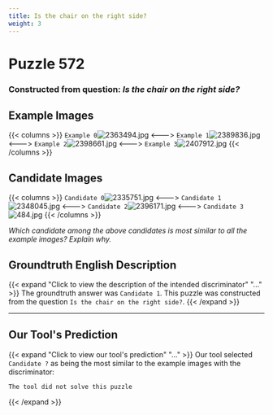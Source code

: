 ```yaml
---
title: Is the chair on the right side?
weight: 3
---
```


# Puzzle 572
### Constructed from question: _Is the chair on the right side?_


## Example Images
{{< columns >}}
`Example 0`![2363494.jpg](/gqa_images/2363494.jpg)
<--->
`Example 1`![2389836.jpg](/gqa_images/2389836.jpg)
<--->
`Example 2`![2398661.jpg](/gqa_images/2398661.jpg)
<--->
`Example 3`![2407912.jpg](/gqa_images/2407912.jpg)
{{< /columns >}}

## Candidate Images
{{< columns >}}
`Candidate 0`![2335751.jpg](/gqa_images/2335751.jpg)
<--->
`Candidate 1`![2348045.jpg](/gqa_images/2348045.jpg)
<--->
`Candidate 2`![2396171.jpg](/gqa_images/2396171.jpg)
<--->
`Candidate 3`![484.jpg](/gqa_images/484.jpg)
{{< /columns >}}

*Which candidate among the above candidates is most similar to all the example images? Explain why.*

## Groundtruth English Description

{{< expand "Click to view the description of the intended discriminator" "..." >}}
The groundtruth answer was `Candidate 1`. This puzzle was constructed from the question `Is the chair on the right side?`.
{{< /expand >}}

---

## Our Tool's Prediction

{{< expand "Click to view our tool's prediction" "..." >}}
Our tool selected `Candidate ?` as being the most similar to the example images with the discriminator:
```plaintext
The tool did not solve this puzzle
```
{{< /expand >}}
